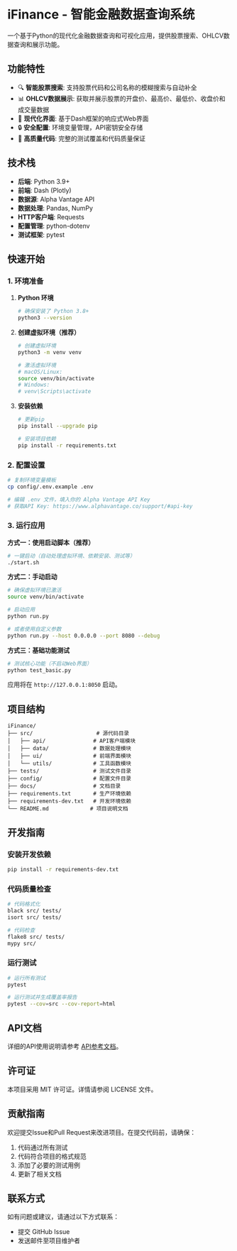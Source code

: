 # iFinance - 智能金融数据查询系统

一个基于Python的现代化金融数据查询和可视化应用，提供股票搜索、OHLCV数据查询和展示功能。

## 功能特性

- 🔍 **智能股票搜索**: 支持股票代码和公司名称的模糊搜索与自动补全
- 📊 **OHLCV数据展示**: 获取并展示股票的开盘价、最高价、最低价、收盘价和成交量数据
- 🎨 **现代化界面**: 基于Dash框架的响应式Web界面
- 🔒 **安全配置**: 环境变量管理，API密钥安全存储
- 🧪 **高质量代码**: 完整的测试覆盖和代码质量保证

## 技术栈

- **后端**: Python 3.9+
- **前端**: Dash (Plotly)
- **数据源**: Alpha Vantage API
- **数据处理**: Pandas, NumPy
- **HTTP客户端**: Requests
- **配置管理**: python-dotenv
- **测试框架**: pytest

## 快速开始

### 1. 环境准备

1. **Python 环境**
   ```bash
   # 确保安装了 Python 3.8+
   python3 --version
   ```

2. **创建虚拟环境（推荐）**
   ```bash
   # 创建虚拟环境
   python3 -m venv venv
   
   # 激活虚拟环境
   # macOS/Linux:
   source venv/bin/activate
   # Windows:
   # venv\Scripts\activate
   ```

3. **安装依赖**
   ```bash
   # 更新pip
   pip install --upgrade pip
   
   # 安装项目依赖
   pip install -r requirements.txt
   ```

### 2. 配置设置

```bash
# 复制环境变量模板
cp config/.env.example .env

# 编辑 .env 文件，填入你的 Alpha Vantage API Key
# 获取API Key: https://www.alphavantage.co/support/#api-key
```

### 3. 运行应用

**方式一：使用启动脚本（推荐）**
```bash
# 一键启动（自动处理虚拟环境、依赖安装、测试等）
./start.sh
```

**方式二：手动启动**
```bash
# 确保虚拟环境已激活
source venv/bin/activate

# 启动应用
python run.py

# 或者使用自定义参数
python run.py --host 0.0.0.0 --port 8080 --debug
```

**方式三：基础功能测试**
```bash
# 测试核心功能（不启动Web界面）
python test_basic.py
```

应用将在 `http://127.0.0.1:8050` 启动。

## 项目结构

```
iFinance/
├── src/                    # 源代码目录
│   ├── api/               # API客户端模块
│   ├── data/              # 数据处理模块
│   ├── ui/                # 前端界面模块
│   └── utils/             # 工具函数模块
├── tests/                 # 测试文件目录
├── config/                # 配置文件目录
├── docs/                  # 文档目录
├── requirements.txt       # 生产环境依赖
├── requirements-dev.txt   # 开发环境依赖
└── README.md             # 项目说明文档
```

## 开发指南

### 安装开发依赖

```bash
pip install -r requirements-dev.txt
```

### 代码质量检查

```bash
# 代码格式化
black src/ tests/
isort src/ tests/

# 代码检查
flake8 src/ tests/
mypy src/
```

### 运行测试

```bash
# 运行所有测试
pytest

# 运行测试并生成覆盖率报告
pytest --cov=src --cov-report=html
```

## API文档

详细的API使用说明请参考 [API参考文档](docs/api_reference.md)。

## 许可证

本项目采用 MIT 许可证。详情请参阅 LICENSE 文件。

## 贡献指南

欢迎提交Issue和Pull Request来改进项目。在提交代码前，请确保：

1. 代码通过所有测试
2. 代码符合项目的格式规范
3. 添加了必要的测试用例
4. 更新了相关文档

## 联系方式

如有问题或建议，请通过以下方式联系：

- 提交 GitHub Issue
- 发送邮件至项目维护者